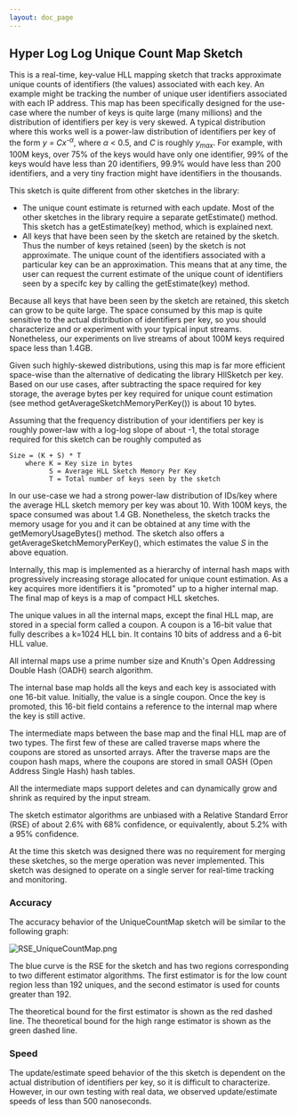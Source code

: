 ```yaml
---
layout: doc_page
---
```


## Hyper Log Log Unique Count Map Sketch
This is a real-time, key-value HLL mapping sketch that tracks approximate unique counts of
identifiers (the values) associated with each key. An example might be tracking the number of
unique user identifiers associated with each IP address. This map has been specifically designed
for the use-case where the number of keys is quite large (many millions) and the distribution of
identifiers per key is very skewed. A typical distribution where this works well is a
power-law distribution of identifiers per key of the form <i>y = Cx<sup>-&alpha;</sup></i>,
where <i>&alpha;</i> &lt; 0.5, and <i>C</i> is roughly <i>y<sub>max</sub></i>.
For example, with 100M keys, over 75% of the keys would have only
one identifier, 99% of the keys would have less than 20 identifiers, 99.9% would have less than
200 identifiers, and a very tiny fraction might have identifiers in the thousands.

This sketch is quite different from other sketches in the library:

* The unique count estimate is returned with each update.  Most of the other sketches in the library require a separate getEstimate() method.  This sketch has a getEstimate(key) method, which is explained next.
* All keys that have been seen by the sketch are retained by the sketch.  Thus the number of keys retained (seen) by the sketch is not approximate.  The unique count of the identifiers associated with a particular key can be an approximation.  This means that at any time, the user can request the current estimate of the unique count of identifiers seen by a specifc key by calling the getEstimate(key) method.

Because all keys that have been seen by the sketch are retained, this sketch can grow to be quite large.  The space consumed by this map is quite sensitive to the actual distribution of identifiers
per key, so you should characterize and or experiment with your typical input streams.
Nonetheless, our experiments on live streams of about 100M keys required space less than 1.4GB.

Given such highly-skewed distributions, using this map is far more efficient space-wise than
the alternative of dedicating the library HllSketch per key. Based on our use cases, after
subtracting the space required for key storage, the average bytes per key required for unique
count estimation (see method getAverageSketchMemoryPerKey()) is about 10 bytes.

Assuming that the frequency distribution of your identifiers per key is roughly power-law with a log-log slope of about -1, the total storage required for this sketch can be roughly computed as

```
Size = (K + S) * T
    where K = Key size in bytes
          S = Average HLL Sketch Memory Per Key
          T = Total number of keys seen by the sketch
```  
In our use-case we had a strong power-law distribution of IDs/key where the average HLL sketch memory per key was about 10.  With 100M keys, the space consumed was about 1.4 GB.  Nonetheless, the sketch tracks the memory usage for you and it can be obtained at any time with the getMemoryUsageBytes() method. The sketch also offers a getAverageSketchMemoryPerKey(), which estimates the value _S_ in the above equation.  

Internally, this map is implemented as a hierarchy of internal hash maps with progressively
increasing storage allocated for unique count estimation. As a key acquires more identifiers it
is "promoted" up to a higher internal map. The final map of keys is a map of compact HLL
sketches.

The unique values in all the internal maps, except the final HLL map, are stored in a special
form called a coupon. A coupon is a 16-bit value that fully describes a k=1024 HLL bin.
It contains 10 bits of address and a 6-bit HLL value.

All internal maps use a prime number size and Knuth's Open Addressing Double Hash (OADH)
search algorithm.

The internal base map holds all the keys and each key is associated with one 16-bit value.
Initially, the value is a single coupon. Once the key is promoted, this 16-bit field contains a
reference to the internal map where the key is still active.

The intermediate maps between the base map and the final HLL map are of two types.
The first few of these are called traverse maps where the coupons are
stored as unsorted arrays. After the traverse maps are the coupon hash maps, where the coupons
are stored in small OASH (Open Address Single Hash) hash tables.

All the intermediate maps support deletes and can dynamically grow and shrink as required by
the input stream.

The sketch estimator algorithms are unbiased with a Relative Standard Error (RSE)
of about 2.6% with 68% confidence, or equivalently, about 5.2% with a 95% confidence.

At the time this sketch was designed there was no requirement for merging these sketches, 
so the merge operation was never implemented.  This sketch was designed to operate on
a single server for real-time tracking and monitoring.  

### Accuracy

The accuracy behavior of the UniqueCountMap sketch will be similar to the following graph:

<img class="doc-img-half" src="{{site.docs_img_dir}}/hll/RSE_UniqueCountMap.png" alt="RSE_UniqueCountMap.png" />

The blue curve is the RSE for the sketch and has two regions corresponding to two different estimator algorithms.
The first estimator is for the low count region less than 192 uniques, and the second estimator is used for counts
greater than 192. 

The theoretical bound for the first estimator is shown as the red dashed line. The theoretical bound for the high
range estimator is shown as the green dashed line.

### Speed

The update/estimate speed behavior of the this sketch is dependent on the actual distribution of identifiers per key, 
so it is difficult to characterize.  However, in our own testing with real data, we observed update/estimate speeds of less than 500 nanoseconds. 

